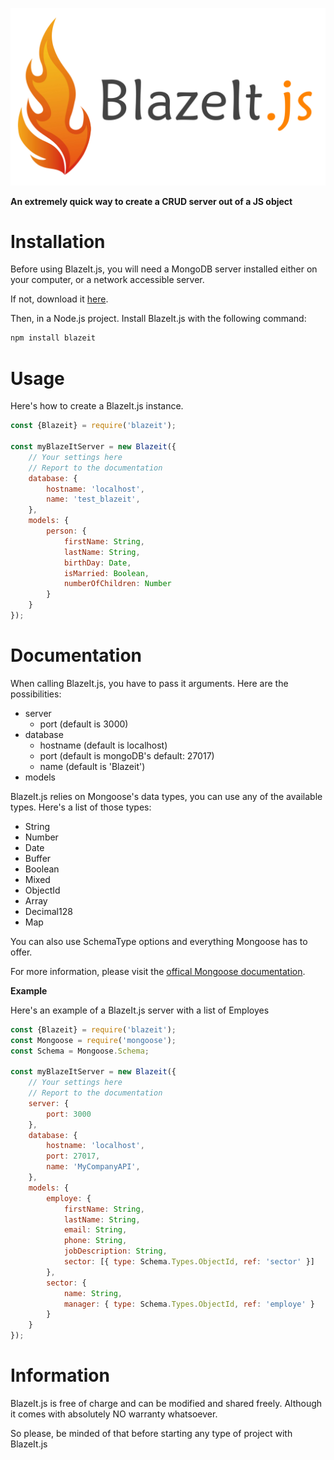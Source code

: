 ![BlazeIt.js](blazeit.js.png)

**An extremely quick way to create a CRUD server out of a JS object**

# Installation
Before using BlazeIt.js, you will need a MongoDB server installed either on your computer, or a network accessible server.

If not, download it [here](https://www.mongodb.com/download-center/community).

Then, in a Node.js project. Install BlazeIt.js with the following command:
``` bash
npm install blazeit
```

# Usage
Here's how to create a BlazeIt.js instance.
``` javascript
const {Blazeit} = require('blazeit');

const myBlazeItServer = new Blazeit({
    // Your settings here
    // Report to the documentation
    database: {
        hostname: 'localhost',
        name: 'test_blazeit',
    },
    models: {
        person: {
            firstName: String,
            lastName: String,
            birthDay: Date,
            isMarried: Boolean,
            numberOfChildren: Number
        }
    }
});
```

# Documentation
When calling BlazeIt.js, you have to pass it arguments.
Here are the possibilities:
- server
    - port (default is 3000)
- database
    - hostname (default is localhost)
    - port (default is mongoDB's default: 27017)
    - name (default is 'Blazeit')
- models

BlazeIt.js relies on Mongoose's data types, you can use any of the available types.
Here's a list of those types:
- String
- Number
- Date
- Buffer
- Boolean
- Mixed
- ObjectId
- Array
- Decimal128
- Map

You can also use SchemaType options and everything Mongoose has to offer.

For more information, please visit the [offical Mongoose documentation](https://mongoosejs.com/docs/schematypes.html).

**Example**

Here's an example of a BlazeIt.js server with a list of Employes
``` javascript
const {Blazeit} = require('blazeit');
const Mongoose = require('mongoose');
const Schema = Mongoose.Schema;

const myBlazeItServer = new Blazeit({
    // Your settings here
    // Report to the documentation
    server: {
        port: 3000
    },
    database: {
        hostname: 'localhost',
        port: 27017,
        name: 'MyCompanyAPI',
    },
    models: {
        employe: {
            firstName: String,
            lastName: String,
            email: String,
            phone: String,
            jobDescription: String,
            sector: [{ type: Schema.Types.ObjectId, ref: 'sector' }]
        },
        sector: {
            name: String,
            manager: { type: Schema.Types.ObjectId, ref: 'employe' }
        }
    }
});
```

# Information
BlazeIt.js is free of charge and can be modified and shared freely.
Although it comes with absolutely NO warranty whatsoever.

So please, be minded of that before starting any type of project with BlazeIt.js